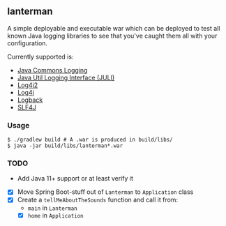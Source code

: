 lanterman
---

A simple deployable and executable war which can be deployed to test all known
Java logging libraries to see that you've caught them all with your
configuration.

Currently supported is:
* [Java Commons Logging](https://commons.apache.org/logging)
* [Java Util Logging Interface (JULI)](https://docs.oracle.com/javase/8/docs/api/java/util/logging/package-summary.html)
* [Log4j2](https://logging.apache.org/log4j/2.x/)
* [Log4j](https://logging.apache.org/log4j/1.2/)
* [Logback](https://logback.qos.ch/)
* [SLF4J](https://www.slf4j.org/)

### Usage

```terminal
$ ./gradlew build # A .war is produced in build/libs/
$ java -jar build/libs/lanterman*.war
```

### TODO

* Add Java 11+ support or at least verify it
* [X] Move Spring Boot-stuff out of `Lanterman` to `Application` class
* [X] Create a `tellMeAboutTheSounds` function and call it from:
  * `main` in `Lanterman`
  * [X] `home` in `Application`
